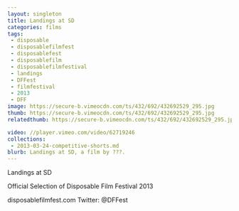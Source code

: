 ```yaml
---
layout: singleton
title: Landings at SD
categories: films
tags:
 - disposable
 - disposablefilmfest
 - disposablefest
 - disposablefilm
 - disposablefilmfestival
 - landings
 - DFFest
 - filmfestival
 - 2013
 - DFF
image: https://secure-b.vimeocdn.com/ts/432/692/432692529_295.jpg
thumb: https://secure-b.vimeocdn.com/ts/432/692/432692529_295.jpg
relatedthumb: https://secure-b.vimeocdn.com/ts/432/692/432692529_295.jpg

video: //player.vimeo.com/video/62719246
collections:
 - 2013-03-24-competitive-shorts.md
blurb: Landings at SD, a film by ???.
---
```


Landings at SD

Official Selection of Disposable Film Festival 2013

disposablefilmfest.com
Twitter: @DFFest